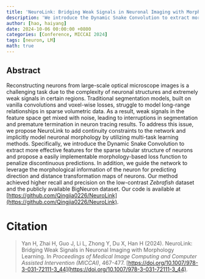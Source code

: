 ```yaml
---
title: 'NeuroLink: Bridging Weak Signals in Neuronal Imaging with Morphology Learning'
description: 'We introduce the Dynamic Snake Convolution to extract more effective features for the sparse tubular structure of neurons and propose a easily implementable morphology-based loss function to penalize discontinuous predictions.'
author: [hao, haiyang]
date: 2024-10-06 00:00:00 +0800
categories: [Conference, MICCAI 2024]
tags: [neuron, LM]
math: true
---
```


## Abstract

Reconstructing neurons from large-scale optical microscope images is a challenging task due to the complexity of neuronal structures and extremely weak signals in certain regions. Traditional segmentation models, built on vanilla convolutions and voxel-wise losses, struggle to model long-range relationships in sparse volumetric data. As a result, weak signals in the feature space get mixed with noise, leading to interruptions in segmentation and premature termination in neuron tracing results. To address this issue, we propose NeuroLink to add continuity constraints to the network and implicitly model neuronal morphology by utilizing multi-task learning methods. Specifically, we introduce the Dynamic Snake Convolution to extract more effective features for the sparse tubular structure of neurons and propose a easily implementable morphology-based loss function to penalize discontinuous predictions. In addition, we guide the network to leverage the morphological information of the neuron for predicting direction and distance transformation maps of neurons. Our method achieved higher recall and precision on the low-contrast *Zebrafish* dataset and the publicly available BigNeuron dataset. Our code is available at [https://github.com/Qingjia0226/NeuroLink](https://github.com/Qingjia0226/NeuroLink).


# Citation

> Yan H, Zhai H, Guo J, Li L, Zhong Y, Du X, Han H (2024). NeuroLink: Bridging Weak Signals in Neuronal Imaging with Morphology Learning. In *Proceedings of Medical Image Computing and Computer Assisted Intervention (MICCAI)*, 467-477. [https://doi.org/10.1007/978-3-031-72111-3_44](https://doi.org/10.1007/978-3-031-72111-3_44).
>